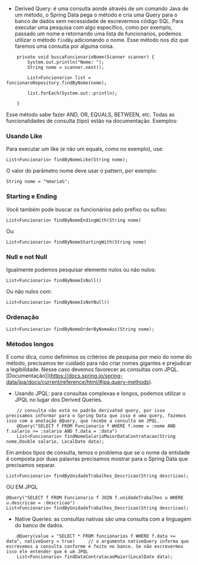 - Derived Query: é uma consulta aonde através de um comando Java de um método, o Spring Data pega o método e cria uma Query para o banco de dados sem necessidade de escrevermos código SQL. Para executar uma pesquisa com algo específico, como por exemplo, passado um nome e retornando uma lista de funcionarios, podemos utilizar o método `findBy` adicionando o nome. Esse método nos diz que faremos uma consulta por alguma coisa.
```
	private void buscaFuncionarioNome(Scanner scanner) {
		System.out.println("Nome: ");
		String nome = scanner.next();
		
		List<Funcionario> list = funcionaroRepository.findByNome(nome);
	
		list.forEach(System.out::println);
		
	}
```
Esse método sabe fazer AND, OR, EQUALS, BETWEEN, etc. Todas as funcionalidades de consulta (tipo) estão na documentação. Exemplos:
### Usando Like
Para executar um like (e não um equals, como no exemplo), use:

```
List<Funcionario> findByNomeLike(String nome);
```

O valor do parâmetro nome deve usar o pattern, por exemplo:
```
String nome = "%maria%";
```

### Starting e Ending
Você também pode buscar os funcionários pelo prefixo ou sufixo:

```
List<Funcionario> findByNomeEndingWith(String nome)
```

Ou:

```
List<Funcionario> findByNomeStartingWith(String nome)
```

### Null e not Null
Igualmente podemos pesquisar elemento nulos ou não nulos:

```
List<Funcionario> findByNomeIsNull()
```

Ou não nulos com:

```
List<Funcionario> findByNomeIsNotNull()
```

### Ordenação

```
List<Funcionario> findByNomeOrderByNomeAsc(String nome);
```

### Métodos longos
E como dica, como definimos os critérios de pesquisa por meio do nome do método, precisamos ter cuidado para não criar nomes gigantes e prejudicar a legibilidade. Nesse caso devemos favorecer as consultas com JPQL.
[Documentação]](https://docs.spring.io/spring-data/jpa/docs/current/reference/html/#jpa.query-methods).

- Usando JPQL: para consultas complexas e longos, podemos utilizar o JPQL no lugar dos Derived Queries.
```
	// consulta não está no padrão derivated query, por isso precisamos informar para o Spring Data que isso é uma query, fazemos isso com a anotação @Query, que recebe a consulta em JPQL.
	@Query("SELECT f FROM Funcionario f WHERE f.nome = :nome AND f.salario >= :salario AND f.data = :data")
	List<Funcionario> findNomeSalarioMaiorDataContratacao(String nome,Double salario, LocalDate data);	
```

Em ambos tipos de consulta, temos o problema que se o nome da entidade é composta por duas palavras precisamos mostrar para o Spring Data que precisamos separar.
```
List<Funcionario> findByUnidadeTrabalhos_Descricao(String descricao);
```
OU EM JPQL
```
@Query("SELECT f FROM Funcionario f JOIN f.unidadeTrabalhos u WHERE u.descricao = :descricao")
List<Funcionario> findByUnidadeTrabalhos_Descricao(String descricao);
```


- Native Queries: as consultas nativas são uma consulta com a linguagem do banco de dados.
```
	@Query(value = "SELECT * FROM funcionarios f WHERE f.data >= data", nativeQuery = true)		// o argumento nativeQuery informa que escrevemos a consulta conforme é feito no banco. Se não escrevermos isso ele entender que é um JPQL
	List<Funcionario> findDataContratacaoMaior(LocalDate data);
```